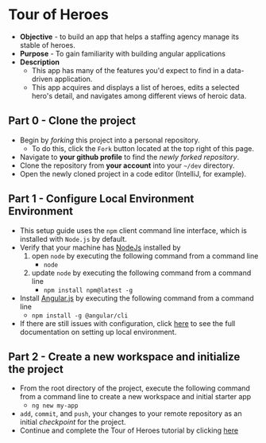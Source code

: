 # Tour of Heroes

* **Objective** - to build an app that helps a staffing agency manage its stable of heroes.
* **Purpose** - To gain familiarity with building angular applications
* **Description**
   * This app has many of the features you'd expect to find in a data-driven application.
   * This app acquires and displays a list of heroes, edits a selected hero's detail, and navigates among different views of heroic data.

## Part 0 - Clone the project
* Begin by _forking_ this project into a personal repository.
   * To do this, click the `Fork` button located at the top right of this page.
* Navigate to **your github profile** to find the _newly forked repository_.
* Clone the repository from **your account** into your `~/dev` directory.
* Open the newly cloned project in a code editor (IntelliJ, for example).


## Part 1 - Configure Local Environment Environment
* This setup guide uses the `npm` client command line interface, which is installed with `Node.js` by default. 
* Verify that your machine has [NodeJs](https://nodejs.org/en/) installed by
    1. open `node` by executing the following command from a command line
        * `node`
    2. update `node` by executing the following command from a command line
        * `npm install npm@latest -g`
* Install [Angular.js]() by executing the following command from a command line
    * `npm install -g @angular/cli`  
* If there are still issues with configuration, click [here](https://angular.io/guide/setup-local) to see the full documentation on setting up local environment.


## Part 2 - Create a new workspace and initialize the project
* From the root directory of the project, execute the following command from a command line to create a new workspace and initial starter app
    *  `ng new my-app`
* `add`, `commit`, and `push`, your changes to your remote repository as an initial _checkpoint_ for the project.
* Continue and complete the Tour of Heroes tutorial by clicking [here](https://angular.io/guide/setup-local#step-2-create-a-workspace-and-initial-application)
